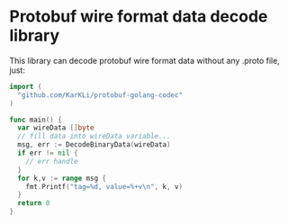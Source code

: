 # Protobuf wire format data decode library

This library can decode protobuf wire format data without any .proto file, just:
```go
import (
  "github.com/KarKLi/protobuf-golang-codec"
)

func main() {
  var wireData []byte
  // fill data into wireData variable...
  msg, err := DecodeBinaryData(wireData)
  if err != nil {
    // err handle
  }
  for k,v := range msg {
    fmt.Printf("tag=%d, value=%+v\n", k, v)
  }
  return 0
}
```
